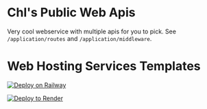 # Chl's Public Web Apis

Very cool webservice with multiple apis for you to pick. See `/application/routes` and `/application/middleware`.

# Web Hosting Services Templates
[![Deploy on Railway](https://railway.app/button.svg)](https://railway.app/template/b5Ev3e?referralCode=Qe9uPK)

[![Deploy to Render](https://render.com/images/deploy-to-render-button.svg)](https://render.com/deploy)